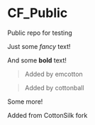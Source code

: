 # CF_Public
Public repo for testing


Just some *fancy* text!

And some **bold** text!

>Added by emcotton

>Added by cottonball

Some more!

Added from CottonSilk fork
